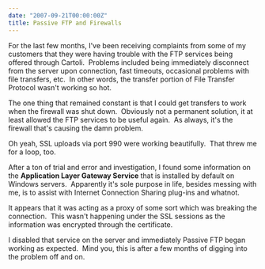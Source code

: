 ```yaml
---
date: "2007-09-21T00:00:00Z"
title: Passive FTP and Firewalls
---
```

For the last few months, I've been receiving complaints from some of my customers that they were having trouble with the FTP services being offered through Cartoli.  Problems included being immediately disconnect from the server upon connection, fast timeouts, occasional problems with file transfers, etc.  In other words, the transfer portion of File Transfer Protocol wasn't working so hot.

The one thing that remained constant is that I could get transfers to work when the firewall was shut down.  Obviously not a permanent solution, it at least allowed the FTP services to be useful again.  As always, it's the firewall that's causing the damn problem.

Oh yeah, SSL uploads via port 990 were working beautifully.  That threw me for a loop, too.

After a ton of trial and error and investigation, I found some information on the **Application Layer Gateway Service** that is installed by default on Windows servers.  Apparently it's sole purpose in life, besides messing with me, is to assist with Internet Connection Sharing plug-ins and whatnot.

It appears that it was acting as a proxy of some sort which was breaking the connection.  This wasn't happening under the SSL sessions as the information was encrypted through the certificate.

I disabled that service on the server and immediately Passive FTP began working as expected.  Mind you, this is after a few months of digging into the problem off and on.
